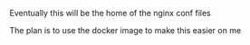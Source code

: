 Eventually this will be the home of the nginx conf files

The plan is to use the docker image to make this easier on me